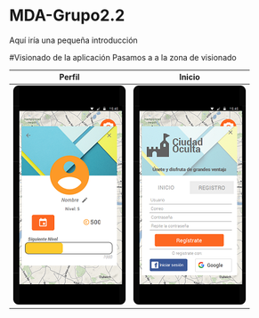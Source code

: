 # MDA-Grupo2.2
Aquí iría una pequeña introducción

#Visionado de la aplicación
Pasamos a a la zona de visionado

| Perfil | Inicio |
|--------|--------|
|![Profile Screen](./screenshots/ProfileScreen_min.png) | ![Imagen](./screenshots/LoginInicioScreen_min.png) |

